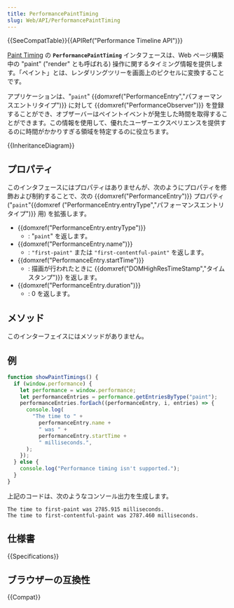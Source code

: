 ```yaml
---
title: PerformancePaintTiming
slug: Web/API/PerformancePaintTiming
---
```


{{SeeCompatTable}}{{APIRef("Performance Timeline API")}}

[Paint Timing](</ja/docs/Web/API/Paint Timing>) の **`PerformancePaintTiming`** インタフェースは、Web ページ構築中の "paint" ("render" とも呼ばれる) 操作に関するタイミング情報を提供します。「ペイント」とは、レンダリングツリーを画面上のピクセルに変換することです。

アプリケーションは、"`paint`" {{domxref("PerformanceEntry","パフォーマンスエントリタイプ")}} に対して {{domxref("PerformanceObserver")}} を登録することができ、オブザーバーはペイントイベントが発生した時間を取得することができます。この情報を使用して、優れたユーザーエクスペリエンスを提供するのに時間がかかりすぎる領域を特定するのに役立ちます。

{{InheritanceDiagram}}

## プロパティ

このインタフェースにはプロパティはありませんが、次のようにプロパティを修飾および制約することで、次の {{domxref("PerformanceEntry")}} プロパティ ("`paint`"{{domxref ("PerformanceEntry.entryType","パフォーマンスエントリタイプ")}} 用) を拡張します。

- {{domxref("PerformanceEntry.entryType")}}
  - : "`paint`" を返します。
- {{domxref("PerformanceEntry.name")}}
  - : `"first-paint"` または `"first-contentful-paint"` を返します。
- {{domxref("PerformanceEntry.startTime")}}
  - : 描画が行われたときに {{domxref("DOMHighResTimeStamp","タイムスタンプ")}} を返します。
- {{domxref("PerformanceEntry.duration")}}
  - : 0 を返します。

## メソッド

このインターフェイスにはメソッドがありません。

## 例

```js
function showPaintTimings() {
  if (window.performance) {
    let performance = window.performance;
    let performanceEntries = performance.getEntriesByType("paint");
    performanceEntries.forEach((performanceEntry, i, entries) => {
      console.log(
        "The time to " +
          performanceEntry.name +
          " was " +
          performanceEntry.startTime +
          " milliseconds.",
      );
    });
  } else {
    console.log("Performance timing isn't supported.");
  }
}
```

上記のコードは、次のようなコンソール出力を生成します。

```
The time to first-paint was 2785.915 milliseconds.
The time to first-contentful-paint was 2787.460 milliseconds.
```

## 仕様書

{{Specifications}}

## ブラウザーの互換性

{{Compat}}
